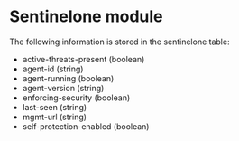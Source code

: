 Sentinelone module
================


The following information is stored in the sentinelone table:


* active-threats-present (boolean)
* agent-id (string)
* agent-running (boolean)
* agent-version (string)
* enforcing-security (boolean)
* last-seen (string)
* mgmt-url (string)
* self-protection-enabled (boolean)
